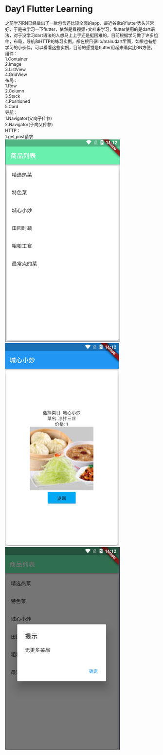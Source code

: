 # Day1 Flutter Learning
之前学习RN已经做出了一款包含还比较全面的app，最近谷歌的flutter势头非常好，于是来学习一下flutter，依然是看视频+文档来学习，flutter使用的是dart语法，对于没学习dart语法的人想马上上手还是挺困难的，目前根据学习做了许多组件，布局，导航和HTTP的练习实例，都在根目录lib/main.dart里面，如果也有想学习的小伙伴，可以看看这些实例，目前的感觉是flutter用起来确实比RN方便。  
组件：  
1.Container  
2.Image  
3.ListView  
4.GridView  
布局：  
1.Row  
2.Column  
3.Stack  
4.Positioned  
5.Card  
导航：  
1.Navigator(父向子传参)  
2.Navigator(子向父传参)  
HTTP：  
1.get,post请求  
![pic1](./firstflutterappImg/1.png)
![pic1](./firstflutterappImg/2.png)
![pic1](./firstflutterappImg/3.png)
